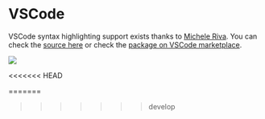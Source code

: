 # VSCode

VSCode syntax highlighting support exists thanks to [Michele Riva](https://github.com/micheleriva). You can check the [source here](https://github.com/micheleriva/vscode-clio) or check the [package on VSCode marketplace](https://marketplace.visualstudio.com/items?itemName=MicheleRiva.clio-lang).

![](https://github.com/micheleriva/vscode-clio/raw/master/images/preview.png)

<<<<<<< HEAD


=======
>>>>>>> develop
